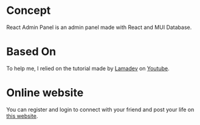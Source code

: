 # Concept

React Admin Panel is an admin panel made with React and MUI Database. 

# Based On
To help me, I relied on the tutorial made by [Lamadev](https://github.com/safak) on [Youtube](https://www.youtube.com/watch?v=yKV1IGahXqA).


# Online website

You can register and login to connect with your friend and post your life on [this website](https://www.youtube.com/watch?v=aaaaaaaaa).